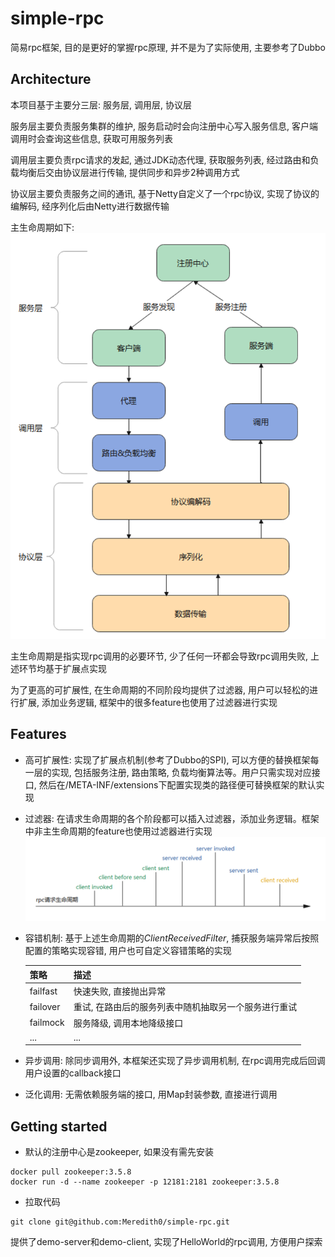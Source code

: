 # simple-rpc
简易rpc框架, 目的是更好的掌握rpc原理, 并不是为了实际使用, 主要参考了Dubbo

## Architecture
本项目基于主要分三层: 服务层, 调用层, 协议层

服务层主要负责服务集群的维护, 服务启动时会向注册中心写入服务信息, 客户端调用时会查询这些信息, 获取可用服务列表

调用层主要负责rpc请求的发起, 通过JDK动态代理, 获取服务列表, 经过路由和负载均衡后交由协议层进行传输, 提供同步和异步2种调用方式

协议层主要负责服务之间的通讯, 基于Netty自定义了一个rpc协议, 实现了协议的编解码, 经序列化后由Netty进行数据传输

主生命周期如下:
![生命周期](./doc/images/architure.png)

主生命周期是指实现rpc调用的必要环节, 少了任何一环都会导致rpc调用失败, 上述环节均基于扩展点实现

为了更高的可扩展性, 在生命周期的不同阶段均提供了过滤器, 用户可以轻松的进行扩展, 添加业务逻辑, 
框架中的很多feature也使用了过滤器进行实现

## Features

- 高可扩展性: 实现了扩展点机制(参考了Dubbo的SPI), 可以方便的替换框架每一层的实现, 包括服务注册, 路由策略, 负载均衡算法等。用户只需实现对应接口, 
  然后在/META-INF/extensions下配置实现类的路径便可替换框架的默认实现
    
- 过滤器: 在请求生命周期的各个阶段都可以插入过滤器，添加业务逻辑。框架中非主生命周期的feature也使用过滤器进行实现
![生命周期图](./doc/images/rpcLifecycle.png)

- 容错机制: 基于上述生命周期的*ClientReceivedFilter*, 捕获服务端异常后按照配置的策略实现容错, 用户也可自定义容错策略的实现
  
  |  策略    |  描述                                          |
  |  ----    | ----                                          |
  | failfast | 快速失败, 直接抛出异常                           |
  | failover | 重试, 在路由后的服务列表中随机抽取另一个服务进行重试 |
  | failmock | 服务降级, 调用本地降级接口  
  | ...      | ... |
- 异步调用: 除同步调用外, 本框架还实现了异步调用机制, 在rpc调用完成后回调用户设置的callback接口
- 泛化调用: 无需依赖服务端的接口, 用Map封装参数, 直接进行调用
## Getting started

- 默认的注册中心是zookeeper, 如果没有需先安装
```docker
docker pull zookeeper:3.5.8
docker run -d --name zookeeper -p 12181:2181 zookeeper:3.5.8
```
- 拉取代码
```shell
git clone git@github.com:Meredith0/simple-rpc.git
```
提供了demo-server和demo-client, 实现了HelloWorld的rpc调用, 方便用户探索